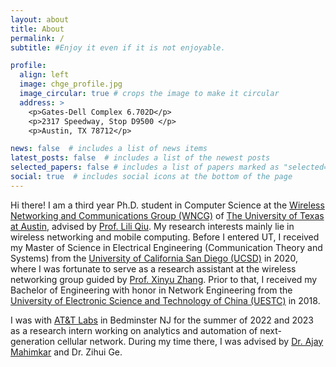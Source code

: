 ```yaml
---
layout: about
title: About
permalink: /
subtitle: #Enjoy it even if it is not enjoyable.

profile:
  align: left
  image: chge_profile.jpg
  image_circular: true # crops the image to make it circular
  address: >
    <p>Gates-Dell Complex 6.702D</p>
    <p>2317 Speedway, Stop D9500 </p>
    <p>Austin, TX 78712</p>

news: false  # includes a list of news items
latest_posts: false  # includes a list of the newest posts
selected_papers: false # includes a list of papers marked as "selected={true}"
social: true  # includes social icons at the bottom of the page
---
```


Hi there! I am a third year Ph.D. student in Computer Science at the [Wireless Networking and Communications Group (WNCG)](https://wncg.org/) of [The University of Texas at Austin](https://www.utexas.edu/), advised by [Prof. Lili Qiu](https://www.cs.utexas.edu/~lili/). My research interests mainly lie in wireless networking and mobile computing. Before I entered UT, I received my Master of Science in Electrical Engineering (Communication Theory and Systems) from the [University of California San Diego (UCSD)](https://www.ucsd.edu/) in 2020, where I was fortunate to serve as a research assistant at the wireless networking group guided by [Prof. Xinyu Zhang](xyzhang.ucsd.edu). Prior to that, I received my Bachelor of Engineering with honor in Network Engineering from the [University of Electronic Science and Technology of China (UESTC)](https://en.uestc.edu.cn/) in 2018. 

I was with [AT&T Labs](https://about.att.com/sites/labs) in Bedminster NJ for the summer of 2022 and 2023 as a research intern working on analytics and automation of next-generation cellular network. During my time there, I was advised by [Dr. Ajay Mahimkar](https://sites.google.com/site/ajaymahimkar/) and Dr. Zihui Ge.